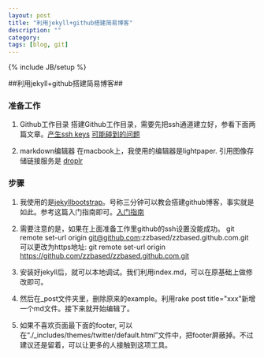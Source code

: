 ```yaml
---
layout: post
title: "利用jekyll+github搭建简易博客"
description: ""
category: 
tags: [blog, git]
---
```

{% include JB/setup %}

##利用jekyll+github搭建简易博客##

### 准备工作 ###
1. Github工作目录
搭建Github工作目录，需要先把ssh通道建立好，参看下面两篇文章。[产生ssh keys](https://help.github.com/articles/generating-ssh-keys)    [可能碰到的问题](https://help.github.com/articles/error-permission-denied-publickey)

2. markdown编辑器
在macbook上，我使用的编辑器是lightpaper. 引用图像存储链接服务是 [droplr](droplr.com)

### 步骤 ###
1. 我使用的是[jekyllbootstrap](http://jekyllbootstrap.com)。号称三分钟可以教会搭建github博客，事实就是如此。参考这篇入门指南即可。[入门指南](http://jekyllbootstrap.com/usage/jekyll-quick-start.html)

2. 需要注意的是，如果在上面准备工作里github的ssh设置没能成功。
	git remote set-url origin git@github.com:zzbased/zzbased.github.com.git
	可以更改为https地址:
	git remote set-url origin https://github.com/zzbased/zzbased.github.com.git
	
3. 安装好jekyll后，就可以本地调试。我们利用index.md，可以在原基础上做修改即可。

4. 然后在_post文件夹里，删除原来的example。利用rake post title="xxx"新增一个md文件。接下来就开始编辑了。

5. 如果不喜欢页面最下面的footer, 可以在“./_includes/themes/twitter/default.html”文件中，把footer屏蔽掉。不过建议还是留着，可以让更多的人接触到这项工具。

